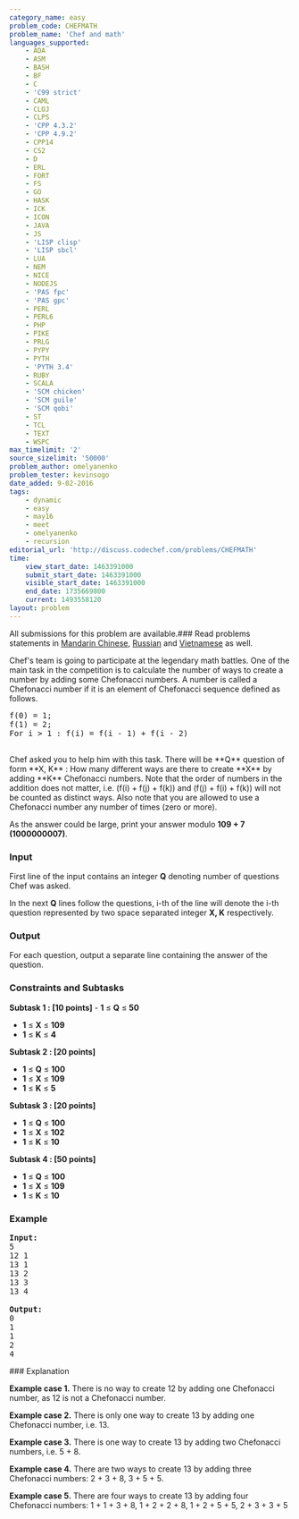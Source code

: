 ```yaml
---
category_name: easy
problem_code: CHEFMATH
problem_name: 'Chef and math'
languages_supported:
    - ADA
    - ASM
    - BASH
    - BF
    - C
    - 'C99 strict'
    - CAML
    - CLOJ
    - CLPS
    - 'CPP 4.3.2'
    - 'CPP 4.9.2'
    - CPP14
    - CS2
    - D
    - ERL
    - FORT
    - FS
    - GO
    - HASK
    - ICK
    - ICON
    - JAVA
    - JS
    - 'LISP clisp'
    - 'LISP sbcl'
    - LUA
    - NEM
    - NICE
    - NODEJS
    - 'PAS fpc'
    - 'PAS gpc'
    - PERL
    - PERL6
    - PHP
    - PIKE
    - PRLG
    - PYPY
    - PYTH
    - 'PYTH 3.4'
    - RUBY
    - SCALA
    - 'SCM chicken'
    - 'SCM guile'
    - 'SCM qobi'
    - ST
    - TCL
    - TEXT
    - WSPC
max_timelimit: '2'
source_sizelimit: '50000'
problem_author: omelyanenko
problem_tester: kevinsogo
date_added: 9-02-2016
tags:
    - dynamic
    - easy
    - may16
    - meet
    - omelyanenko
    - recursion
editorial_url: 'http://discuss.codechef.com/problems/CHEFMATH'
time:
    view_start_date: 1463391000
    submit_start_date: 1463391000
    visible_start_date: 1463391000
    end_date: 1735669800
    current: 1493558120
layout: problem
---
```

All submissions for this problem are available.###  Read problems statements in [Mandarin Chinese](http://www.codechef.com/download/translated/MAY16/mandarin/CHEFMATH.pdf), [Russian](http://www.codechef.com/download/translated/MAY16/russian/CHEFMATH.pdf) and [Vietnamese](http://www.codechef.com/download/translated/MAY16/vietnamese/CHEFMATH.pdf) as well.

Chef's team is going to participate at the legendary math battles. One of the main task in the competition is to calculate the number of ways to create a number by adding some Chefonacci numbers. A number is called a Chefonacci number if it is an element of Chefonacci sequence defined as follows.


<pre>
f(0) = 1; 
f(1) = 2; 
For i > 1 : f(i) = f(i - 1) + f(i - 2)

</pre>Chef asked you to help him with this task. There will be **Q** question of form **X, K** : How many different ways are there to create **X** by adding **K** Chefonacci numbers. Note that the order of numbers in the addition does not matter, i.e. (f(i) + f(j) + f(k)) and (f(j) + f(i) + f(k)) will not be counted as distinct ways. Also note that you are allowed to use a Chefonacci number any number of times (zero or more).

As the answer could be large, print your answer modulo **109 + 7 (1000000007)**.

### Input

First line of the input contains an integer **Q** denoting number of questions Chef was asked.

In the next **Q** lines follow the questions, i-th of the line will denote the i-th question represented by two space separated integer **X, K** respectively.

### Output

For each question, output a separate line containing the answer of the question.

### Constraints and Subtasks

**Subtask 1 : \[10 points\]** - **1** ≤ **Q** ≤ **50**
- **1** ≤  **X**  ≤ **109**
- **1** ≤  **K**  ≤  **4**


**Subtask 2 : \[20 points\]**

- **1** ≤ **Q** ≤ **100**
- **1** ≤  **X**  ≤ **109**
- **1** ≤  **K**  ≤  **5**


**Subtask 3 : \[20 points\]**

- **1** ≤ **Q** ≤ **100**
- **1** ≤  **X**  ≤ **102**
- **1** ≤  **K**  ≤  **10**


**Subtask 4 : \[50 points\]**

- **1** ≤ **Q** ≤ **100**
- **1** ≤  **X**  ≤ **109**
- **1** ≤  **K**  ≤  **10**

### Example

<pre>
<b>Input:</b>
5
12 1
13 1
13 2
13 3
13 4

<b>Output:</b>
0
1
1
2
4
</pre>### Explanation

**Example case 1.**
There is no way to create 12 by adding one Chefonacci number, as 12 is not a Chefonacci number.

**Example case 2.**
There is only one way to create 13 by adding one Chefonacci number, i.e. 13.

**Example case 3.**
There is one way to create 13 by adding two Chefonacci numbers, i.e. 5 + 8.

**Example case 4.**
There are two ways to create 13 by adding three Chefonacci numbers: 2 + 3 + 8, 3 + 5 + 5.

**Example case 5.**
There are four ways to create 13 by adding four Chefonacci numbers: 1 + 1 + 3 + 8, 1 + 2 + 2 + 8, 1 + 2 + 5 + 5, 2 + 3 + 3 + 5
